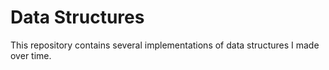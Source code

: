 # Data Structures
This repository contains several implementations of data structures I made over time.
